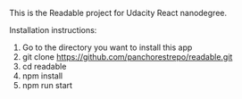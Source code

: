 This is the Readable project for Udacity React nanodegree.

Installation instructions:

1. Go to the directory you want to install this app
2. git clone https://github.com/panchorestrepo/readable.git
3. cd readable
4. npm install
5. npm run start
